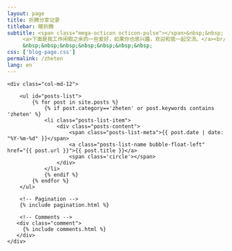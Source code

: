 ```yaml
---
layout: page
title: 折腾分享记录
titlebar: 瞎折腾
subtitle: <span class="mega-octicon octicon-pulse"></span>&nbsp;&nbsp;
     <a>下面是我工作闲暇之余的一些爱好，如果你也感兴趣，欢迎和我一起交流。</a><br/>
     &nbsp;&nbsp;&nbsp;&nbsp;&nbsp;&nbsp;&nbsp; 
css: ['blog-page.css']
permalink: /zheten
lang: en
---
```


<div class="row">

    <div class="col-md-12">

        <ul id="posts-list">
            {% for post in site.posts %}
                {% if post.category=='zheten' or post.keywords contains 'zheten' %}
                <li class="posts-list-item">
                    <div class="posts-content">
                        <span class="posts-list-meta">{{ post.date | date: "%Y-%m-%d" }}</span>
                        <a class="posts-list-name bubble-float-left" href="{{ post.url }}">{{ post.title }}</a>
                        <span class='circle'></span>
                    </div>
                </li>
                {% endif %}
            {% endfor %}
        </ul> 

        <!-- Pagination -->
        {% include pagination.html %}

        <!-- Comments -->
       <div class="comment">
         {% include comments.html %}
       </div>
    </div>

</div>
<script>
    $(document).ready(function(){

        // Enable bootstrap tooltip
        $("body").tooltip({ selector: '[data-toggle=tooltip]' });

    });
</script>